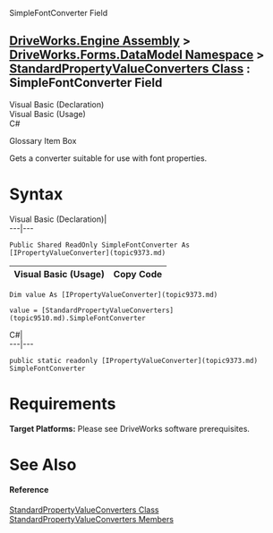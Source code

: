 SimpleFontConverter Field   
  
[DriveWorks.Engine Assembly](topic2156.md) > [DriveWorks.Forms.DataModel Namespace](topic9371.md) > [StandardPropertyValueConverters Class](topic9510.md) : SimpleFontConverter Field  
---  
  
Visual Basic (Declaration)    
Visual Basic (Usage)    
C# 

Glossary Item Box

Gets a converter suitable for use with font properties. 

# Syntax

Visual Basic (Declaration)|   
---|---  
      
    
    Public Shared ReadOnly SimpleFontConverter As [IPropertyValueConverter](topic9373.md)  
  
Visual Basic (Usage)| Copy Code  
---|---  
      
    
    Dim value As [IPropertyValueConverter](topic9373.md)
     
    value = [StandardPropertyValueConverters](topic9510.md).SimpleFontConverter  
  
C#|   
---|---  
      
    
    public static readonly [IPropertyValueConverter](topic9373.md) SimpleFontConverter  
  
# Requirements

**Target Platforms:** Please see DriveWorks software prerequisites.

# See Also

#### Reference

[StandardPropertyValueConverters Class](topic9510.md)   
[StandardPropertyValueConverters Members](topic9511.md)


